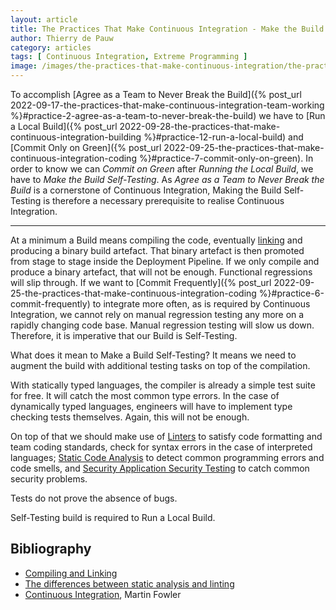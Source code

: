 ```yaml
---
layout: article
title: The Practices That Make Continuous Integration - Make the Build Self-Testing
author: Thierry de Pauw
category: articles
tags: [ Continuous Integration, Extreme Programming ]
image: /images/the-practices-that-make-continuous-integration/the-practices-that-make-continuous-integration-building.jpg
---
```


To accomplish [Agree as a Team to Never Break the Build]({% post_url 2022-09-17-the-practices-that-make-continuous-integration-team-working %}#practice-2-agree-as-a-team-to-never-break-the-build) we have to [Run a Local Build]({% post_url 2022-09-28-the-practices-that-make-continuous-integration-building %}#practice-12-run-a-local-build) and [Commit Only on Green]({% post_url 2022-09-25-the-practices-that-make-continuous-integration-coding %}#practice-7-commit-only-on-green). In order to know we can *Commit on Green* after *Running the Local Build*, we have to *Make the Build Self-Testing*. As *Agree as a Team to Never Break the Build* is a cornerstone of Continuous Integration, Making the Build Self-Testing is therefore a necessary prerequisite to realise Continuous Integration.

---

At a minimum a Build means compiling the code, eventually [linking](https://www.cprogramming.com/compilingandlinking.html) and producing a binary build artefact. That binary artefact is then promoted from stage to stage inside the Deployment Pipeline. If we only compile and produce a binary artefact, that will not be enough. Functional regressions will slip through. If we want to [Commit Frequently]({% post_url 2022-09-25-the-practices-that-make-continuous-integration-coding %}#practice-6-commit-frequently) to integrate more often, as is required by Continuous Integration, we cannot rely on manual regression testing any more on a rapidly changing code base. Manual regression testing will slow us down. Therefore, it is imperative that our Build is Self-Testing.

What does it mean to Make a Build Self-Testing? It means we need to augment the build with additional testing tasks on top of the compilation.

With statically typed languages, the compiler is already a simple test suite for free. It will catch the most common type errors. In the case of dynamically typed languages, engineers will have to implement type checking tests themselves. Again, this will not be enough.

On top of that we should make use of [Linters](https://en.wikipedia.org/wiki/Lint_(software)) to satisfy code formatting and team coding standards, check for syntax errors in the case of interpreted languages; [Static Code Analysis](https://en.wikipedia.org/wiki/Static_program_analysis) to detect common programming errors and code smells, and [Security Application Security Testing](https://en.wikipedia.org/wiki/Static_application_security_testing) to catch common security problems.

Tests do not prove the absence of bugs.

Self-Testing build is required to Run a Local Build.

## Bibliography

- [Compiling and Linking](https://www.cprogramming.com/compilingandlinking.html)
- [The differences between static analysis and linting](https://www.imperfectdev.com/static-analysis-vs-linting/)
- [Continuous Integration](https://martinfowler.com/articles/continuousIntegration.html), Martin Fowler

